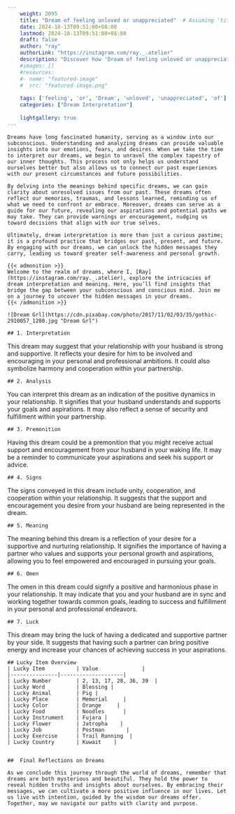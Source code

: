 ```yaml
---
    weight: 2095
    title: "Dream of feeling unloved or unappreciated"  # Assuming 'title' column exists
    date: 2024-10-13T09:51:00+08:00
    lastmod: 2024-10-13T09:51:00+08:00
    draft: false
    author: "ray"
    authorLink: "https://instagram.com/ray._.atelier"
    description: "Discover how 'Dream of feeling unloved or unappreciated' can interpret your future and uncover its significant meanings in your life."
    #images: []
    #resources:
    #- name: "featured-image"
    #  src: "featured-image.png"
    
    tags: ['feeling', 'or', 'Dream', 'unloved', 'unappreciated', 'of']
    categories: ["Dream Interpretation"]
    
    lightgallery: true
---
```

    
    Dreams have long fascinated humanity, serving as a window into our subconscious. Understanding and analyzing dreams can provide valuable insights into our emotions, fears, and desires. When we take the time to interpret our dreams, we begin to unravel the complex tapestry of our inner thoughts. This process not only helps us understand ourselves better but also allows us to connect our past experiences with our present circumstances and future possibilities.
    
    By delving into the meanings behind specific dreams, we can gain clarity about unresolved issues from our past. These dreams often reflect our memories, traumas, and lessons learned, reminding us of what we need to confront or embrace. Moreover, dreams can serve as a guide for our future, revealing our aspirations and potential paths we may take. They can provide warnings or encouragement, nudging us toward decisions that align with our true selves.
    
    Ultimately, dream interpretation is more than just a curious pastime; it is a profound practice that bridges our past, present, and future. By engaging with our dreams, we can unlock the hidden messages they carry, leading us toward greater self-awareness and personal growth.
    
    {{< admonition >}}
    Welcome to the realm of dreams, where I, [Ray](https://instagram.com/ray._.atelier), explore the intricacies of dream interpretation and meaning. Here, you’ll find insights that bridge the gap between your subconscious and conscious mind. Join me on a journey to uncover the hidden messages in your dreams.
    {{< /admonition >}}
    
    ![Dream Grl](https://cdn.pixabay.com/photo/2017/11/02/03/35/gothic-2910057_1280.jpg "Dream Grl")
    
    ## 1. Interpretation
    
This dream may suggest that your relationship with your husband is strong and supportive. It reflects your desire for him to be involved and encouraging in your personal and professional ambitions. It could also symbolize harmony and cooperation within your partnership.
    
    ## 2. Analysis
    
You can interpret this dream as an indication of the positive dynamics in your relationship. It signifies that your husband understands and supports your goals and aspirations. It may also reflect a sense of security and fulfillment within your partnership.
    
    ## 3. Premonition
    
Having this dream could be a premonition that you might receive actual support and encouragement from your husband in your waking life. It may be a reminder to communicate your aspirations and seek his support or advice.
    
    ## 4. Signs
    
The signs conveyed in this dream include unity, cooperation, and cooperation within your relationship. It suggests that the support and encouragement you desire from your husband are being represented in the dream.
    
    ## 5. Meaning
    
The meaning behind this dream is a reflection of your desire for a supportive and nurturing relationship. It signifies the importance of having a partner who values and supports your personal growth and aspirations, allowing you to feel empowered and encouraged in pursuing your goals.
    
    ## 6. Omen
    
The omen in this dream could signify a positive and harmonious phase in your relationship. It may indicate that you and your husband are in sync and working together towards common goals, leading to success and fulfillment in your personal and professional endeavors.
    
    ## 7. Luck
    
This dream may bring the luck of having a dedicated and supportive partner by your side. It suggests that having such a partner can bring positive energy and increase your chances of achieving success in your aspirations.
    
    ## Lucky Item Overview
    | Lucky Item          | Value              |
    |---------------|--------------------|
    | Lucky Number        | 2, 13, 17, 28, 36, 39  |
    | Lucky Word          | Blessing |
    | Lucky Animal        | Pig |
    | Lucky Place         | Memorial     |
    | Lucky Color         | Orange     |
    | Lucky Food          | Noodles      |
    | Lucky Instrument    | Fujara |
    | Lucky Flower        | Jatropha    |
    | Lucky Job           | Postman       |
    | Lucky Exercise      | Trail Running  |
    | Lucky Country       | Kuwait    |
    
    
    ##  Final Reflections on Dreams
    
    As we conclude this journey through the world of dreams, remember that dreams are both mysterious and beautiful. They hold the power to reveal hidden truths and insights about ourselves. By embracing their messages, we can cultivate a more positive influence in our lives. Let us live with intention, guided by the wisdom our dreams offer. Together, may we navigate our paths with clarity and purpose.
    